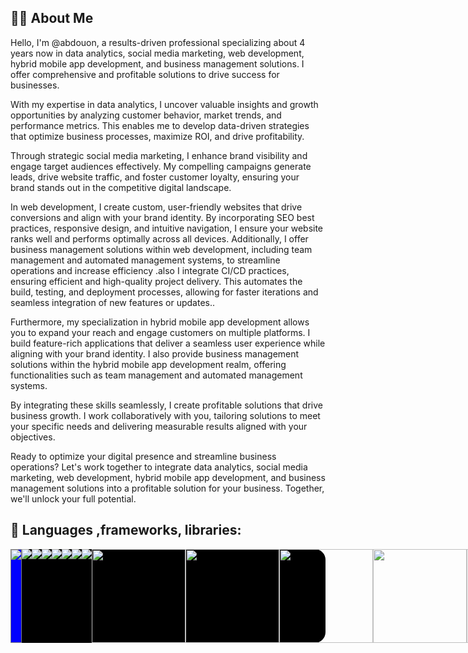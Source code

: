 
## 🙋‍♂️ About Me

Hello, I'm @abdouon, a results-driven professional specializing about 4 years now  in data analytics, social media marketing, web development, hybrid mobile app development, and business management solutions. I offer comprehensive and profitable solutions to drive success for businesses.

With my expertise in data analytics, I uncover valuable insights and growth opportunities by analyzing customer behavior, market trends, and performance metrics. This enables me to develop data-driven strategies that optimize business processes, maximize ROI, and drive profitability.

Through strategic social media marketing, I enhance brand visibility and engage target audiences effectively. My compelling campaigns generate leads, drive website traffic, and foster customer loyalty, ensuring your brand stands out in the competitive digital landscape.

In web development, I create custom, user-friendly websites that drive conversions and align with your brand identity. By incorporating SEO best practices, responsive design, and intuitive navigation, I ensure your website ranks well and performs optimally across all devices. Additionally, I offer business management solutions within web development, including team management and automated management systems, to streamline operations and increase efficiency .also I integrate CI/CD practices, ensuring efficient and high-quality project delivery. This automates the build, testing, and deployment processes, allowing for faster iterations and seamless integration of new features or updates..

Furthermore, my specialization in hybrid mobile app development allows you to expand your reach and engage customers on multiple platforms. I build feature-rich applications that deliver a seamless user experience while aligning with your brand identity. I also provide business management solutions within the hybrid mobile app development realm, offering functionalities such as team management and automated management systems.

By integrating these skills seamlessly, I create profitable solutions that drive business growth. I work collaboratively with you, tailoring solutions to meet your specific needs and delivering measurable results aligned with your objectives.

Ready to optimize your digital presence and streamline business operations? Let's work together to integrate data analytics, social media marketing, web development, hybrid mobile app development, and business management solutions into a profitable solution for your business. Together, we'll unlock your full potential.


## 🚀 Languages ,frameworks, libraries:
<div style='display:flex; justify-content:space-around; width:100%; background:#000000; border-radius:17px; align-items:"center"' >
<img src="https://img.icons8.com/ios/150/00000/python.png" style="background:blue; border:1px solid gray;"/>
  <img src="https://img.icons8.com/ios/150/00000/ruby.png" />
  <img src="https://img.icons8.com/plasticine/150/000000/bash.png" />
<img src="https://img.icons8.com/ios/150/00000/html.png" />
  
   <img src="https://img.icons8.com/ios/150/00000/css.png" />
<img src="https://img.icons8.com/ios/150/00000/javascript.png" />
<img src="https://img.icons8.com/ios/150/00000/typescript.png" />
<img src="https://img.icons8.com/ios/150/00000/django.png" />
  <img src="https://upload.wikimedia.org/wikipedia/commons/thumb/a/a7/React-icon.svg/2300px-React-icon.svg.png"  width='150' height='150' />
  <img src="https://upload.wikimedia.org/wikipedia/commons/e/ed/Pandas_logo.svg" width='150' height='150'/>
 <img src="https://webimages.mongodb.com/_com_assets/cms/kuyjf3vea2hg34taa-horizontal_default_slate_blue.svg?auto=format%252Ccompress"  width='150' height='150'/> 
   <img src="https://upload.wikimedia.org/wikipedia/commons/thumb/a/ab/TensorFlow_logo.svg/220px-TensorFlow_logo.svg.png"   height='150' /> 
     <img src="https://upload.wikimedia.org/wikipedia/commons/thumb/1/10/PyTorch_logo_icon.svg/496px-PyTorch_logo_icon.svg.png?20200318225611"  height='150'  /> 
  
  
  <img src="https://img.icons8.com/ios/150/00000/more.png" />
  
</div>
